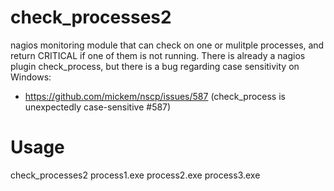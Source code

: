 # check_processes2
nagios monitoring module that can check on one or mulitple processes, and return CRITICAL if one of them is not running.
There is already a nagios plugin check_process, but there is a bug regarding case sensitivity on Windows:
- https://github.com/mickem/nscp/issues/587 (check_process is unexpectedly case-sensitive #587)  

# Usage
check_processes2 process1.exe process2.exe process3.exe
